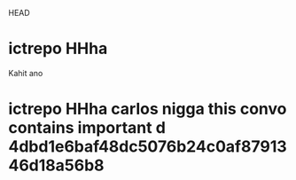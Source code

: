 HEAD
# ictrepo HHha

Kahit ano 
# ictrepo HHha carlos nigga this convo contains important d 4dbd1e6baf48dc5076b24c0af8791346d18a56b8
